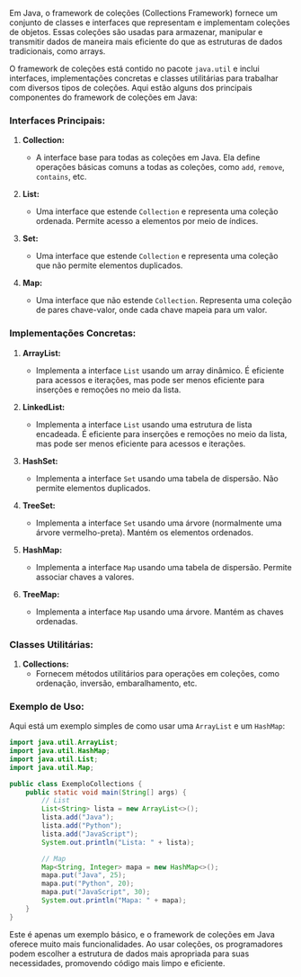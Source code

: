 Em Java, o framework de coleções (Collections Framework) fornece um conjunto de classes e interfaces que representam e implementam coleções de objetos. Essas coleções são usadas para armazenar, manipular e transmitir dados de maneira mais eficiente do que as estruturas de dados tradicionais, como arrays.

O framework de coleções está contido no pacote `java.util` e inclui interfaces, implementações concretas e classes utilitárias para trabalhar com diversos tipos de coleções. Aqui estão alguns dos principais componentes do framework de coleções em Java:

### Interfaces Principais:

1. **Collection:**
    - A interface base para todas as coleções em Java. Ela define operações básicas comuns a todas as coleções, como `add`, `remove`, `contains`, etc.

2. **List:**
    - Uma interface que estende `Collection` e representa uma coleção ordenada. Permite acesso a elementos por meio de índices.

3. **Set:**
    - Uma interface que estende `Collection` e representa uma coleção que não permite elementos duplicados.

4. **Map:**
    - Uma interface que não estende `Collection`. Representa uma coleção de pares chave-valor, onde cada chave mapeia para um valor.

### Implementações Concretas:

1. **ArrayList:**
    - Implementa a interface `List` usando um array dinâmico. É eficiente para acessos e iterações, mas pode ser menos eficiente para inserções e remoções no meio da lista.

2. **LinkedList:**
    - Implementa a interface `List` usando uma estrutura de lista encadeada. É eficiente para inserções e remoções no meio da lista, mas pode ser menos eficiente para acessos e iterações.

3. **HashSet:**
    - Implementa a interface `Set` usando uma tabela de dispersão. Não permite elementos duplicados.

4. **TreeSet:**
    - Implementa a interface `Set` usando uma árvore (normalmente uma árvore vermelho-preta). Mantém os elementos ordenados.

5. **HashMap:**
    - Implementa a interface `Map` usando uma tabela de dispersão. Permite associar chaves a valores.

6. **TreeMap:**
    - Implementa a interface `Map` usando uma árvore. Mantém as chaves ordenadas.

### Classes Utilitárias:

1. **Collections:**
    - Fornecem métodos utilitários para operações em coleções, como ordenação, inversão, embaralhamento, etc.

### Exemplo de Uso:

Aqui está um exemplo simples de como usar uma `ArrayList` e um `HashMap`:

```java
import java.util.ArrayList;
import java.util.HashMap;
import java.util.List;
import java.util.Map;

public class ExemploCollections {
    public static void main(String[] args) {
        // List
        List<String> lista = new ArrayList<>();
        lista.add("Java");
        lista.add("Python");
        lista.add("JavaScript");
        System.out.println("Lista: " + lista);

        // Map
        Map<String, Integer> mapa = new HashMap<>();
        mapa.put("Java", 25);
        mapa.put("Python", 20);
        mapa.put("JavaScript", 30);
        System.out.println("Mapa: " + mapa);
    }
}
```

Este é apenas um exemplo básico, e o framework de coleções em Java oferece muito mais funcionalidades. Ao usar coleções, os programadores podem escolher a estrutura de dados mais apropriada para suas necessidades, promovendo código mais limpo e eficiente.